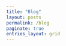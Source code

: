 ```yaml
---
title: "Blog"
layout: posts
permalink: /blog
paginate: true
entries_layout: grid
---
```




<!-- ---
title: Blog
sub_title: "It ain't much, but it's honest work."
layout: collection
permalink: /blogs/
collection: blogs
entries_layout: grid
--- -->